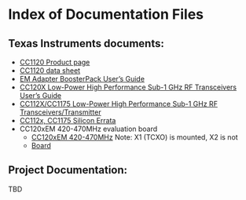 Index of Documentation Files
============================

Texas Instruments documents:
----------------------------

- [CC1120 Product page](https://www.ti.com/product/CC1120)
- [CC1120 data sheet](https://www.ti.com/lit/ds/symlink/cc1120.pdf)
- [EM Adapter BoosterPack User’s Guide](https://www.ti.com/lit/ug/swru338a/swru338a.pdf)
- [CC120X Low-Power High Performance Sub-1 GHz RF Transceivers User’s Guide](https://www.ti.com/lit/ug/swru346b/swru346b.pdf)
- [CC112X/CC1175 Low-Power High Performance Sub-1 GHz RF Transceivers/Transmitter](https://www.ti.com/lit/ug/swru295e/swru295e.pdf)
- [CC112x, CC1175 Silicon Errata](https://www.ti.com/lit/er/swrz039d/swrz039d.pdf)
- CC120xEM 420-470MHz evaluation board
  - [CC120xEM 420-470MHz](https://www.digikey.com.mx/htmldatasheets/production/1316719/0/0/1/CC1200EMK-420-470-Schematic.pdf)
    Note: X1 (TCXO) is mounted, X2 is not
  - [Board](https://mm.digikey.com/Volume0/opasdata/d220001/medias/docus/516/CC1200EMK-420-470_Layout.pdf)

Project Documentation:
----------------------
TBD